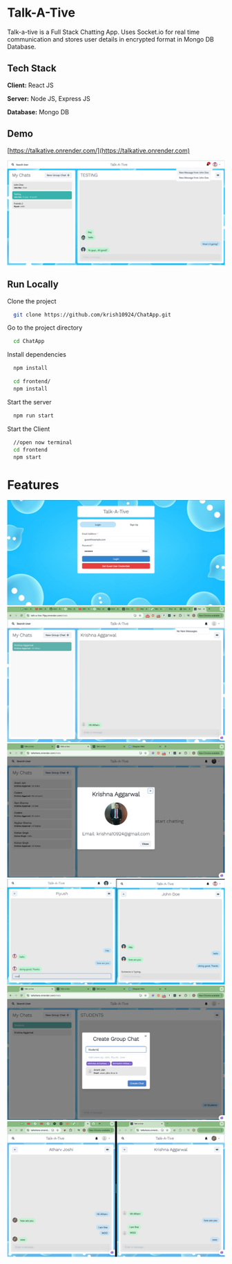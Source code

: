 
# Talk-A-Tive

Talk-a-tive is a Full Stack Chatting App.
Uses Socket.io for real time communication and stores user details in encrypted format in Mongo DB Database.
## Tech Stack

**Client:** React JS

**Server:** Node JS, Express JS

**Database:** Mongo DB
  
## Demo

[https://talkative.onrender.com/](https://talkative.onrender.com)

![](https://github.com/krish10924/ChatApp/blob/master/screenshots/group%20%2B%20notif.PNG)
## Run Locally

Clone the project

```bash
  git clone https://github.com/krish10924/ChatApp.git
```

Go to the project directory

```bash
  cd ChatApp
```

Install dependencies

```bash
  npm install
```

```bash
  cd frontend/
  npm install
```

Start the server

```bash
  npm run start
```
Start the Client

```bash
  //open now terminal
  cd frontend
  npm start
```

  
# Features

  ![](https://github.com/krish10924/ChatApp/blob/master/screenshots/login.PNG)
  ![](https://github.com/krish10924/ChatApp/blob/master/screenshots/mainscreen.png)
  ![](https://github.com/krish10924/ChatApp/blob/master/screenshots/profile.png)
  ![](https://github.com/krish10924/ChatApp/blob/master/screenshots/real-time.PNG)
  ![](https://github.com/krish10924/ChatApp/blob/master/screenshots/group_chat.PNG)
  ![](https://github.com/krish10924/ChatApp/blob/master/screenshots/side_by_chat.png)
